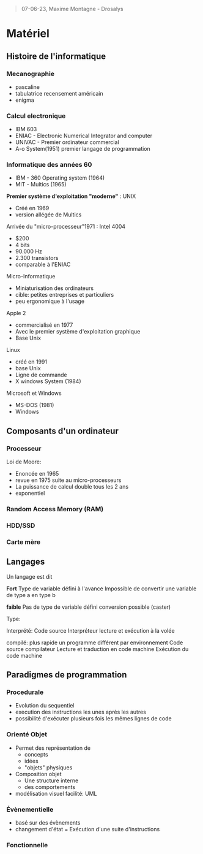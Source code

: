 >07-06-23, Maxime Montagne - Drosalys

# Matériel

## Histoire de l'informatique

### Mecanographie 
* pascaline
* tabulatrice recensement américain
* enigma

### Calcul electronique

* IBM 603
* ENIAC -  Electronic Numerical Integrator and computer
* UNIVAC - Premier ordinateur commercial
* A-o System(1951) premier langage de programmation

### Informatique des années 60

* IBM - 360 Operating system (1964)
* MIT - Multics (1965)

**Premier système d'exploitation "moderne"** : UNIX
* Créé en 1969
* version allégée de Multics

Arrivée du "micro-processeur"1971 : Intel 4004
* $200
* 4 bits
* 90.000 Hz
* 2.300 transistors
* comparable à l'ENIAC

Micro-Informatique
* Miniaturisation des ordinateurs
* cible: petites entreprises et particuliers
* peu ergonomique à l'usage

Apple 2
* commercialisé en 1977
* Avec le premier système d'exploitation graphique
* Base Unix

Linux
* créé en 1991
* base Unix
* Ligne de commande
* X windows System (1984)

Microsoft et Windows
* MS-DOS (1981)
* Windows

## Composants d'un ordinateur

### Processeur
Loi de Moore:
* Enoncée en 1965
* revue en 1975 suite au micro-processeurs
* La puissance de calcul double tous les 2 ans
* exponentiel

### Random Access Memory (RAM)

### HDD/SSD

### Carte mère

## Langages

Un langage est dit 

**Fort**
Type de variable défini à l'avance
Impossible de convertir une variable de type a en type b

**faible**
Pas de type de variable défini
conversion possible (caster)

Type:

Interprété:
Code source
Interpréteur
lecture et exécution à la volée

compilé:
plus rapide
un programme différent par environnement
Code source
compilateur
Lecture et traduction en code machine
Exécution du code machine

## Paradigmes de programmation

### Procedurale
* Evolution du sequentiel
* execution des instructions les unes après les autres
* possibilité d'exécuter plusieurs fois les mêmes lignes de code

### Orienté Objet
* Permet des représentation de 
	- concepts
	- idées
	- "objets" physiques
* Composition objet
	* Une structure interne
	* des comportements
* modélisation visuel facilité: UML

### Évènementielle
* basé sur des évènements
* changement d'état = Exécution d'une suite d'instructions

### Fonctionnelle
